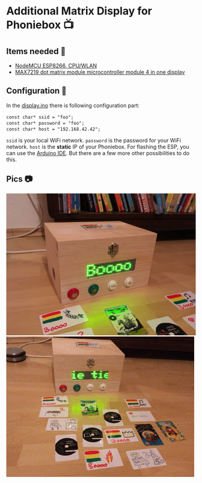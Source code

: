 # Additional Matrix Display for Phoniebox :tv:

## Items needed :shopping_cart:

* [NodeMCU ESP8266, CPU/WLAN](https://de.aliexpress.com/w/wholesale-nodemcu-v3-esp8266-ch340.html?spm=2114.010208.0.0.2zt6Ca&initiative_id=SB_20170101021508&site=deu&groupsort=1&SortType=price_asc&g=y&SearchText=nodemcu+v3+esp8266+ch340)
* [MAX7219 dot matrix module microcontroller module 4 in one display](https://www.aliexpress.com/item/32689479860.html?spm=a2g0s.9042311.0.0.519b4c4dhHfWJJ)

## Configuration :wrench:

In the [display.ino](display.ino#L48-L50) there is following configuration part:

    const char* ssid = "foo";
    const char* password = "foo";
    const char* host = "192.168.42.42";

`ssid` is your local WiFi network. `password` is the password for your WiFi network. `host` is the **static** IP of your Phoniebox.
For flashing the ESP, you can use the [Arduino IDE](https://en.wikipedia.org/wiki/Arduino_IDE). But there are a few more other possibilities to do this.

## Pics :camera:

![still](still.jpg)
![ticker](ticker.gif)
